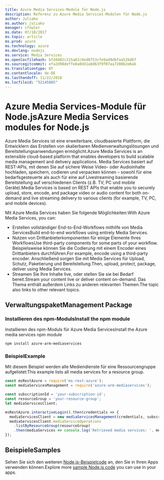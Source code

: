 ```yaml
---
title: Azure Media Services-Module für Node.js
description: Referenz zu Azure Media Services-Modulen für Node.js
author: Juliako
ms.author: juliako
manager: cfowler
ms.date: 07/18/2017
ms.topic: article
ms.prod: azure
ms.technology: azure
ms.devlang: nodejs
ms.service: Media Services
ms.openlocfilehash: bfd4402c215a81c9ed8753cfe9ad9dbfaa52bd6f
ms.sourcegitcommit: efa2d98deffe8a0d41a8d63f9f07aa720862e6ab
ms.translationtype: HT
ms.contentlocale: de-DE
ms.lasthandoff: 11/22/2018
ms.locfileid: "52145805"
---
```

# <a name="azure-media-services-modules-for-nodejs"></a><span data-ttu-id="f580d-103">Azure Media Services-Module für Node.js</span><span class="sxs-lookup"><span data-stu-id="f580d-103">Azure Media Services modules for Node.js</span></span>

<span data-ttu-id="f580d-104">Azure Media Services ist eine erweiterbare, cloudbasierte Plattform, die Entwicklern das Erstellen von skalierbaren Medienverwaltungslösungen und Bereitstellungsanwendungen ermöglicht.</span><span class="sxs-lookup"><span data-stu-id="f580d-104">Azure Media Services is an extensible cloud-based platform that enables developers to build scalable media management and delivery applications.</span></span> <span data-ttu-id="f580d-105">Media Services basiert auf REST-APIs, mit denen Sie auf sichere Weise Video- oder Audioinhalte hochladen, speichern, codieren und verpacken können – sowohl für eine bedarfsgesteuerte als auch für eine auf Livestreaming basierende Bereitstellung auf verschiedenen Clients (z.B. TV, PC und mobile Geräte).</span><span class="sxs-lookup"><span data-stu-id="f580d-105">Media Services is based on REST APIs that enable you to securely upload, store, encode, and package video or audio content for both on-demand and live streaming delivery to various clients (for example, TV, PC, and mobile devices).</span></span>

<span data-ttu-id="f580d-106">Mit Azure Media Services haben Sie folgende Möglichkeiten:</span><span class="sxs-lookup"><span data-stu-id="f580d-106">With Azure Media Services, you can:</span></span>
- <span data-ttu-id="f580d-107">Erstellen vollständiger End-to-End-Workflows mithilfe von Media Services</span><span class="sxs-lookup"><span data-stu-id="f580d-107">Build end-to-end workflows using entirely Media Services.</span></span> 
- <span data-ttu-id="f580d-108">Nutzen von Drittanbieterkomponenten für einige Elemente Ihres Workflows</span><span class="sxs-lookup"><span data-stu-id="f580d-108">Use third-party components for some parts of your workflow.</span></span> <span data-ttu-id="f580d-109">Beispielsweise können Sie die Codierung mit einem Encoder eines Drittanbieters durchführen.</span><span class="sxs-lookup"><span data-stu-id="f580d-109">For example, encode using a third-party encoder.</span></span> <span data-ttu-id="f580d-110">Anschließend sorgen Sie mit Media Services für Upload, Schutz, Paketierung und Bereitstellung.</span><span class="sxs-lookup"><span data-stu-id="f580d-110">Then, upload, protect, package, deliver using Media Services.</span></span>
- <span data-ttu-id="f580d-111">Streamen Sie Ihre Inhalte live, oder stellen Sie sie bei Bedarf bereit.</span><span class="sxs-lookup"><span data-stu-id="f580d-111">Stream your content live or deliver content on-demand.</span></span> <span data-ttu-id="f580d-112">Das Thema enthält außerdem Links zu anderen relevanten Themen.</span><span class="sxs-lookup"><span data-stu-id="f580d-112">The topic also links to other relevant topics.</span></span>

## <a name="management-package"></a><span data-ttu-id="f580d-113">Verwaltungspaket</span><span class="sxs-lookup"><span data-stu-id="f580d-113">Management Package</span></span>

### <a name="install-the-npm-module"></a><span data-ttu-id="f580d-114">Installieren des npm-Moduls</span><span class="sxs-lookup"><span data-stu-id="f580d-114">Install the npm module</span></span>

<span data-ttu-id="f580d-115">Installieren des npm-Moduls für Azure Media Services</span><span class="sxs-lookup"><span data-stu-id="f580d-115">Install the Azure media services npm module</span></span>

```bash
npm install azure-arm-mediaservices
```

### <a name="example"></a><span data-ttu-id="f580d-116">Beispiel</span><span class="sxs-lookup"><span data-stu-id="f580d-116">Example</span></span>

<span data-ttu-id="f580d-117">Mit diesem Beispiel werden alle Mediendienste für eine Ressourcengruppe aufgelistet:</span><span class="sxs-lookup"><span data-stu-id="f580d-117">This example lists all media services for a resource group.</span></span>

```javascript
const msRestAzure = require('ms-rest-azure');
const mediaServicesManagement = require('azure-arm-mediaservices');

const subscriptionId = 'your-subscription-id';
const resourceGroup = 'your-resource-group';
let mediaServicesClient;

msRestAzure.interactiveLogin().then(credentials => {
  mediaServicesClient = new mediaServicesManagement(credentials, subscriptionId);
  mediaServicesClient.mediaServiceOperations
    .listByResourceGroup(resourceGroup)
    .then(mediaServices => console.log('Retrieved media services: ', mediaServices));
});
```

## <a name="samples"></a><span data-ttu-id="f580d-118">Beispiele</span><span class="sxs-lookup"><span data-stu-id="f580d-118">Samples</span></span>

<span data-ttu-id="f580d-119">Sehen Sie sich den weiteren [Node.js-Beispielcode](https://azure.microsoft.com/resources/samples/?platform=nodejs) an, den Sie in Ihren Apps verwenden können.</span><span class="sxs-lookup"><span data-stu-id="f580d-119">Explore more [sample Node.js code](https://azure.microsoft.com/resources/samples/?platform=nodejs) you can use in your apps.</span></span>
